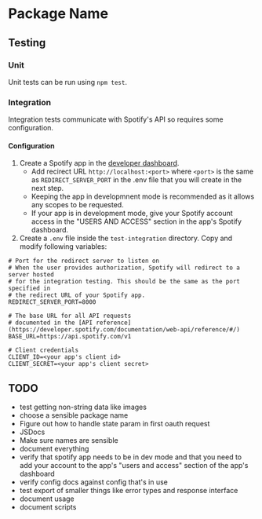 # Package Name

## Testing
### Unit
Unit tests can be run using `npm test`.
### Integration
Integration tests communicate with Spotify's API so requires some configuration.
#### Configuration
1. Create a Spotify app in the [developer dashboard](https://developer.spotify.com/dashboard/).
	- Add recirect URL `http://localhost:<port>` where `<port>` is the same as `REDIRECT_SERVER_PORT` in the .env file that you will create in the next step.
	- Keeping the app in developmnent mode is recommended as it allows any scopes to be requested.
	- If your app is in development mode, give your Spotify account access in the "USERS AND ACCESS" section in the app's Spotify dashboard.
1. Create a `.env` file inside the `test-integration` directory. Copy and modify following variables:
```
# Port for the redirect server to listen on
# When the user provides authorization, Spotify will redirect to a server hosted
# for the integration testing. This should be the same as the port specified in
# the redirect URL of your Spotify app.
REDIRECT_SERVER_PORT=8000

# The base URL for all API requests
# documented in the [API reference](https://developer.spotify.com/documentation/web-api/reference/#/)
BASE_URL=https://api.spotify.com/v1

# Client credentials
CLIENT_ID=<your app's client id>
CLIENT_SECRET=<your app's client secret>
```

## TODO
- test getting non-string data like images
- choose a sensible package name
- Figure out how to handle state param in first oauth request
- JSDocs
- Make sure names are sensible
- document everything
- verify that spotify app needs to be in dev mode and that you need to add your account to the app's "users and access" section of the app's dashboard
- verify config docs against config that's in use
- test export of smaller things like error types and response interface
- document usage
- document scripts
